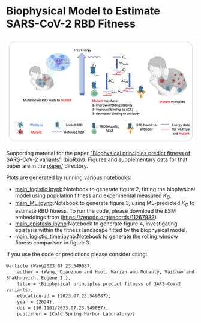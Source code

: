 

# Biophysical Model to Estimate SARS-CoV-2 RBD Fitness

![Overview](./paper/Fig1.png)

Supporting material for the paper ["Biophysical principles predict fitness of SARS-CoV-2 variants"](https://www.biorxiv.org/content/10.1101/2023.07.23.549087v3) ([bioRxiv](https://www.biorxiv.org/content/10.1101/2023.07.23.549087v3)). Figures and supplementary data for that paper are in the [paper/](./paper) directory.


Plots are generated by running various notebooks:
- [main_logistic.ipynb](./code/main_logistic.ipynb):Notebook to generate figure 2, fitting the biophysical model using population fitness and experimental measured $K_D$.
- [main_ML.ipynb](./code/main_ML.ipynb):Notebook to generate figure 3, using ML-predicted $K_D$ to estimate RBD fitness. To run the code, please download the ESM embeddings from (https://zenodo.org/records/11267983)
- [main_epistasis.ipynb](./code/main_epistasis.ipynb):Notebook to generate figure 4, investigating epistasis within the fitness landscape fitted by the biophysical model.
- [main_logistic_time.ipynb](./code/main_logistic_time.ipynb):Notebook to generate the rolling window fitness comparison in figure 3. 



If you use the code or predictions please consider citing:

```
@article {Wang2023.07.23.549087,
	author = {Wang, Dianzhuo and Huot, Marian and Mohanty, Vaibhav and Shakhnovich, Eugene I.},
	title = {Biophysical principles predict fitness of SARS-CoV-2 variants},
	elocation-id = {2023.07.23.549087},
	year = {2024},
	doi = {10.1101/2023.07.23.549087},
	publisher = {Cold Spring Harbor Laboratory}}